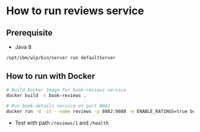 # How to run reviews service

## Prerequisite

* Java 8

```bash
/opt/ibm/wlp/bin/server run defaultServer
```

## How to run with Docker

```bash
# Build Docker Image for book-reviews service
docker build -t book-reviews .

# Run book-details service on port 8082
docker run -d -it --name reviews -p 8082:9080 -e ENABLE_RATINGS=true book-reviews
```

* Test with path `/reviews/1` and `/health`
